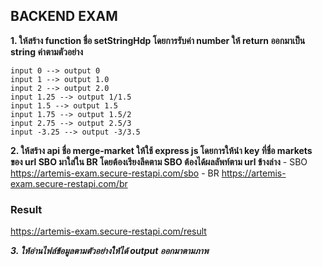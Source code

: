 ## BACKEND EXAM

**1. ให้สร้าง function ชื่อ setStringHdp โดยการรับค่า number ให้ return ออกมาเป็น string ค่าตามตัวอย่าง**

    input 0 --> output 0
    input 1 --> output 1.0
    input 2 --> output 2.0
    input 1.25 --> output 1/1.5
    input 1.5 --> output 1.5
    input 1.75 --> output 1.5/2
    input 2.75 --> output 2.5/3
    input -3.25 --> output -3/3.5

**2. ให้สร้าง api ชื่อ merge-market ให้ใช้ express js โดยการให้นำ key ที่ชื่อ markets ของ url SBO มาใส่ใน BR โดยต้องเรียงลีคตาม SBO ต้องได้ผลลัพท์ตาม url ข้างล่าง**
    - SBO
      https://artemis-exam.secure-restapi.com/sbo
    - BR
      https://artemis-exam.secure-restapi.com/br

### Result
https://artemis-exam.secure-restapi.com/result

***3. ให้อ่านไฟล์ข้อมูลตามตัวอย่างให้ได้ output ออกมาตามภาพ***
